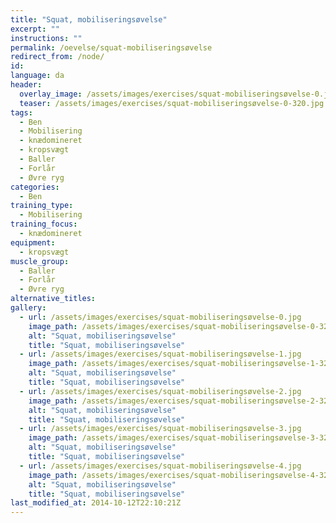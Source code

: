 ```yaml
---
title: "Squat, mobiliseringsøvelse"
excerpt: ""
instructions: ""
permalink: /oevelse/squat-mobiliseringsøvelse
redirect_from: /node/
id: 
language: da
header:
  overlay_image: /assets/images/exercises/squat-mobiliseringsøvelse-0.jpg
  teaser: /assets/images/exercises/squat-mobiliseringsøvelse-0-320.jpg
tags:
  - Ben
  - Mobilisering
  - knædomineret
  - kropsvægt
  - Baller
  - Forlår
  - Øvre ryg
categories:
  - Ben
training_type: 
  - Mobilisering
training_focus: 
  - knædomineret
equipment:
  - kropsvægt
muscle_group:
  - Baller
  - Forlår
  - Øvre ryg
alternative_titles:
gallery:
  - url: /assets/images/exercises/squat-mobiliseringsøvelse-0.jpg
    image_path: /assets/images/exercises/squat-mobiliseringsøvelse-0-320.jpg
    alt: "Squat, mobiliseringsøvelse"
    title: "Squat, mobiliseringsøvelse"
  - url: /assets/images/exercises/squat-mobiliseringsøvelse-1.jpg
    image_path: /assets/images/exercises/squat-mobiliseringsøvelse-1-320.jpg
    alt: "Squat, mobiliseringsøvelse"
    title: "Squat, mobiliseringsøvelse"
  - url: /assets/images/exercises/squat-mobiliseringsøvelse-2.jpg
    image_path: /assets/images/exercises/squat-mobiliseringsøvelse-2-320.jpg
    alt: "Squat, mobiliseringsøvelse"
    title: "Squat, mobiliseringsøvelse"
  - url: /assets/images/exercises/squat-mobiliseringsøvelse-3.jpg
    image_path: /assets/images/exercises/squat-mobiliseringsøvelse-3-320.jpg
    alt: "Squat, mobiliseringsøvelse"
    title: "Squat, mobiliseringsøvelse"
  - url: /assets/images/exercises/squat-mobiliseringsøvelse-4.jpg
    image_path: /assets/images/exercises/squat-mobiliseringsøvelse-4-320.jpg
    alt: "Squat, mobiliseringsøvelse"
    title: "Squat, mobiliseringsøvelse"
last_modified_at: 2014-10-12T22:10:21Z
---
```



